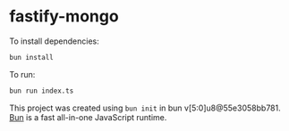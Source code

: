 # fastify-mongo

To install dependencies:

```bash
bun install
```

To run:

```bash
bun run index.ts
```

This project was created using `bun init` in bun v[5:0]u8@55e3058bb781. [Bun](https://bun.sh) is a fast all-in-one JavaScript runtime.
